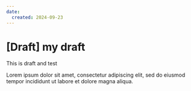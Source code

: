 ```yaml
---
date:
  created: 2024-09-23
---
```


# [Draft] my draft

This is draft and test 

<!-- more -->

Lorem ipsum dolor sit amet, consectetur adipiscing elit, sed do eiusmod
tempor incididunt ut labore et dolore magna aliqua.